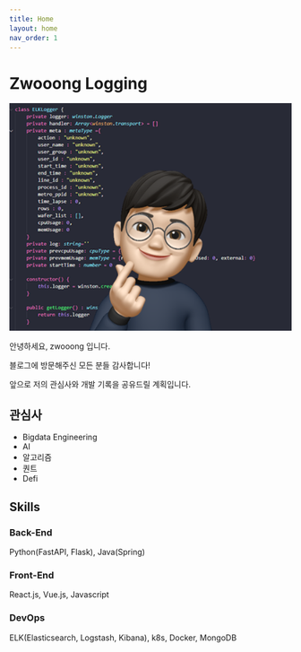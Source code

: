 ```yaml
---
title: Home
layout: home
nav_order: 1
---
```

# **Zwooong Logging**   
   
![로고 이미지](/assets/images/zwooong_logo.png)

안녕하세요, zwooong 입니다.

블로그에 방문해주신 모든 분들 감사합니다!

앞으로 저의 관심사와 개발 기록을 공유드릴 계획입니다.

## **관심사**

- Bigdata Engineering
- AI
- 알고리즘
- 퀀트
- Defi

## **Skills**

### Back-End

Python(FastAPI, Flask), Java(Spring)

### Front-End

React.js, Vue.js, Javascript

### DevOps

ELK(Elasticsearch, Logstash, Kibana), k8s, Docker, MongoDB